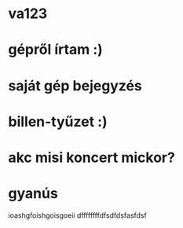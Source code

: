 # va123
# gépről írtam :)
# saját gép bejegyzés
# billen-tyűzet :)
# akc misi koncert mickor?
# gyanús
ioashgfoishgoisgoeii
dffffffffdfsdfdsfasfdsf
